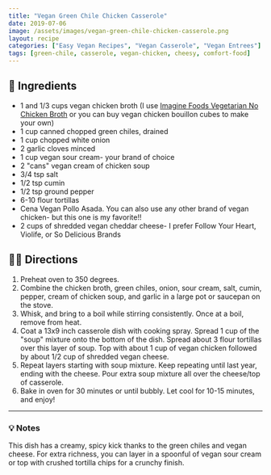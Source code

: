 ```yaml
---
title: "Vegan Green Chile Chicken Casserole"
date: 2019-07-06
image: /assets/images/vegan-green-chile-chicken-casserole.png
layout: recipe
categories: ["Easy Vegan Recipes", "Vegan Casserole", "Vegan Entrees"]
tags: [green-chile, casserole, vegan-chicken, cheesy, comfort-food]
---
```


## 🧾 Ingredients

- 1 and 1/3 cups vegan chicken broth (I use [Imagine Foods Vegetarian No Chicken Broth](https://www.imaginefoods.com/product/vegetarian-no-chicken-broth) or you can buy vegan chicken bouillon cubes to make your own)
- 1 cup canned chopped green chiles, drained
- 1 cup chopped white onion
- 2 garlic cloves minced
- 1 cup vegan sour cream- your brand of choice
- 2 "cans" vegan cream of chicken soup
- 3/4 tsp salt
- 1/2 tsp cumin
- 1/2 tsp ground pepper
- 6-10 flour tortillas
- Cena Vegan Pollo Asada. You can also use any other brand of vegan chicken- but this one is my favorite!!
- 2 cups of shredded vegan cheddar cheese- I prefer Follow Your Heart, Violife, or So Delicious Brands


## 👩‍🍳 Directions

1. Preheat oven to 350 degrees.
2. Combine the chicken broth, green chiles, onion, sour cream, salt, cumin, pepper, cream of chicken soup, and garlic in a large pot or saucepan on the stove. 
3. Whisk, and bring to a boil while stirring consistently. Once at a boil, remove from heat.
4. Coat a 13x9 inch casserole dish with cooking spray. Spread 1 cup of the "soup" mixture onto the bottom of the dish. Spread about 3 flour tortillas over this layer of soup. Top with about 1 cup of vegan chicken followed by about 1/2 cup of shredded vegan cheese.
5. Repeat layers starting with soup mixture. Keep repeating until last year, ending with the cheese. Pour extra soup mixture all over the cheese/top of casserole.
6. Bake in oven for 30 minutes or until bubbly. Let cool for 10-15 minutes, and enjoy!


---

### 💡 Notes

This dish has a creamy, spicy kick thanks to the green chiles and vegan cheese. For extra richness, you can layer in a spoonful of vegan sour cream or top with crushed tortilla chips for a crunchy finish.
